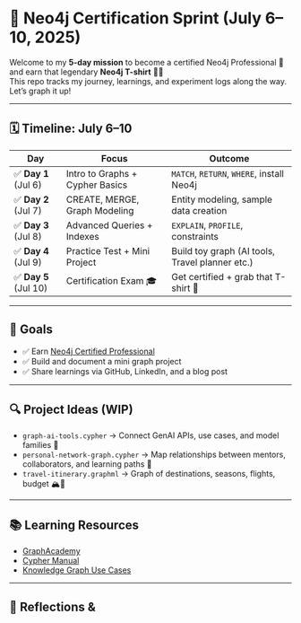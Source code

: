 # 🚀 Neo4j Certification Sprint (July 6–10, 2025)

Welcome to my **5-day mission** to become a certified Neo4j Professional 🧠 and earn that legendary **Neo4j T-shirt** 👕🎯  
This repo tracks my journey, learnings, and experiment logs along the way. Let’s graph it up!

---

## 🗓️ Timeline: July 6–10

| Day | Focus                                    | Outcome |
|-----|------------------------------------------|---------|
| ✅ **Day 1** (Jul 6) | Intro to Graphs + Cypher Basics   | `MATCH`, `RETURN`, `WHERE`, install Neo4j |
| ✅ **Day 2** (Jul 7) | CREATE, MERGE, Graph Modeling     | Entity modeling, sample data creation |
| ✅ **Day 3** (Jul 8) | Advanced Queries + Indexes        | `EXPLAIN`, `PROFILE`, constraints |
| ✅ **Day 4** (Jul 9) | Practice Test + Mini Project      | Build toy graph (AI tools, Travel planner etc.) |
| ✅ **Day 5** (Jul 10) | Certification Exam 🎓               | Get certified + grab that T-shirt 💪 |

---

## 🎯 Goals

- ✅ Earn [Neo4j Certified Professional](https://graphacademy.neo4j.com/certifications/neo4j-certification/)
- ✅ Build and document a mini graph project
- ✅ Share learnings via GitHub, LinkedIn, and a blog post

---

## 🔍 Project Ideas (WIP)

- `graph-ai-tools.cypher` → Connect GenAI APIs, use cases, and model families 🤖  
- `personal-network-graph.cypher` → Map relationships between mentors, collaborators, and learning paths 🧭  
- `travel-itinerary.graphml` → Graph of destinations, seasons, flights, budget 🏔️🛫

---

## 📚 Learning Resources

- [GraphAcademy](https://graphacademy.neo4j.com/)
- [Cypher Manual](https://neo4j.com/docs/cypher-manual/current/)
- [Knowledge Graph Use Cases](https://neo4j.com/use-cases/)

---

## 💬 Reflections &